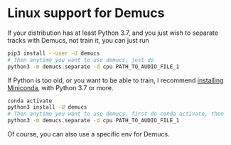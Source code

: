 # Linux support for Demucs

If your distribution has at least Python 3.7, and you just wish to separate
tracks with Demucs, not train it, you can just run

```bash
pip3 install --user -U demucs
# Then anytime you want to use demucs, just do
python3 -m demucs.separate -d cpu PATH_TO_AUDIO_FILE_1
```

If Python is too old, or you want to be able to train, I recommend [installing Miniconda][miniconda], with Python 3.7 or more.

```bash
conda activate
python3 install -U demucs
# Then anytime you want to use demucs, first do conda activate, then
python3 -m demucs.separate -d cpu PATH_TO_AUDIO_FILE_1
```

Of course, you can also use a specific env for Demucs.

[miniconda]: https://docs.conda.io/en/latest/miniconda.html#linux-installers